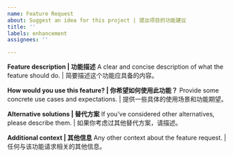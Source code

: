 ```yaml
---
name: Feature Request
about: Suggest an idea for this project | 提出项目的功能建议
title: ''
labels: enhancement
assignees: ''

---
```


**Feature description | 功能描述**
A clear and concise description of what the feature should do. | 简要描述这个功能应具备的内容。

**How would you use this feature? | 你希望如何使用此功能？**
Provide some concrete use cases and expectations. | 提供一些具体的使用场景和功能期望。

**Alternative solutions | 替代方案**
If you’ve considered other alternatives, please describe them. | 如果你考虑过其他替代方案，请描述。

**Additional context | 其他信息**
Any other context about the feature request. | 任何与该功能请求相关的其他信息。
